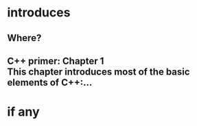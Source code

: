 # introduces
## Where?
C++ primer: Chapter 1  
This chapter **introduces** most of the basic elements of C++:...
---
# if any
